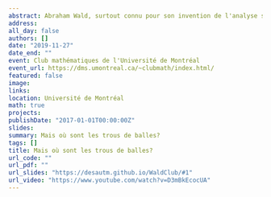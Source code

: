 ```yaml
---
abstract: Abraham Wald, surtout connu pour son invention de l'analyse séquentielle, a été un des membres du Statistical Research Group (SRG) qui a été créé de 1942 à 1945 pour aider dans l'effort de guerre. Nous discuterons du travail de Wald concernant le biais de l'armée américaine dans certaines de ses décisions et nous discuterons de la façon dont il s'y est pris pour estimer les probabilités qu'un avion de guerre criblé de balles revienne (ou pas!) du théâtre des opérations.
address:
all_day: false
authors: []
date: "2019-11-27"
date_end: ""
event: Club mathématiques de l'Université de Montréal
event_url: https://dms.umontreal.ca/~clubmath/index.html/
featured: false
image:
links:
location: Université de Montréal
math: true
projects:
publishDate: "2017-01-01T00:00:00Z"
slides: 
summary: Mais où sont les trous de balles?
tags: []
title: Mais où sont les trous de balles?
url_code: ""
url_pdf: ""
url_slides: "https://desautm.github.io/WaldClub/#1"
url_video: "https://www.youtube.com/watch?v=D3mBkEcocUA"
---
```


